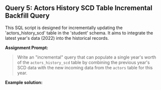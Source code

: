 
## Query 5: Actors History SCD Table Incremental Backfill Query

This SQL script is designed for incrementally updating the 'actors_history_scd' table in the 'student' schema. 
It aims to integrate the latest year's data (2022) into the historical records.

**Assignment Prompt:** 
> Write an "incremental" query that can populate a single year's worth of the `actors_history_scd` table by combining the previous year's SCD data with the new incoming data from the `actors` table for this year.

**Example solution:**

```sql
```